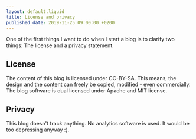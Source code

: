 ```yaml
---
layout: default.liquid
title: License and privacy
published_date: 2019-11-25 09:00:00 +0200
---
```


One of the first things I want to do when I start a blog is to clarify two
things:  The license and a privacy statement.

## License

The content of this blog is licensed under CC-BY-SA.  This means, the design
and the content can freely be copied, modified - even commercially.  The blog
software is dual licensed under Apache and MIT license.

## Privacy

This blog doesn't track anything.  No analytics software is used.  It
would be too depressing anyway :).
